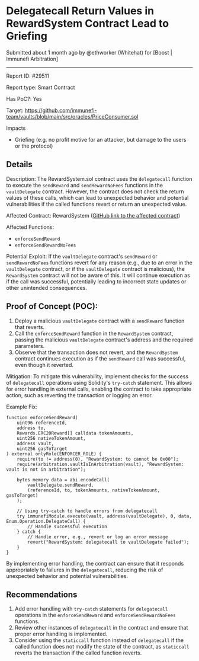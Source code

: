 
# Delegatecall Return Values in RewardSystem Contract Lead to Griefing

Submitted  about 1 month  ago by @ethworker (Whitehat)  for  [Boost | Immunefi Arbitration]

----------

Report ID: #29511

Report type: Smart Contract

Has PoC?: Yes

Target: https://github.com/immunefi-team/vaults/blob/main/src/oracles/PriceConsumer.sol

Impacts

-   Griefing (e.g. no profit motive for an attacker, but damage to the users or the protocol)

## Details

Description: The RewardSystem.sol contract uses the  `delegatecall`  function to execute the  `sendReward`  and  `sendRewardNoFees`  functions in the  `vaultDelegate`  contract. However, the contract does not check the return values of these calls, which can lead to unexpected behavior and potential vulnerabilities if the called functions revert or return an unexpected value.

Affected Contract: RewardSystem ([GitHub link to the affected contract]([https://github.com/immunefi-team/vaults/blob/main/contracts/RewardSystem.sol](https://github.com/immunefi-team/vaults/blob/main/contracts/RewardSystem.sol)))

Affected Functions:

-   `enforceSendReward`
-   `enforceSendRewardNoFees`

Potential Exploit: If the  `vaultDelegate`  contract's  `sendReward`  or  `sendRewardNoFees`  functions revert for any reason (e.g., due to an error in the  `vaultDelegate`  contract, or if the  `vaultDelegate`  contract is malicious), the  `RewardSystem`  contract will not be aware of this. It will continue execution as if the call was successful, potentially leading to incorrect state updates or other unintended consequences.


## Proof of Concept (POC):

1.  Deploy a malicious  `vaultDelegate`  contract with a  `sendReward`  function that reverts.
2.  Call the  `enforceSendReward`  function in the  `RewardSystem`  contract, passing the malicious  `vaultDelegate`  contract's address and the required parameters.
3.  Observe that the transaction does not revert, and the  `RewardSystem`  contract continues execution as if the  `sendReward`  call was successful, even though it reverted.

Mitigation: To mitigate this vulnerability, implement checks for the success of  `delegatecall`  operations using Solidity's  `try-catch`  statement. This allows for error handling in external calls, enabling the contract to take appropriate action, such as reverting the transaction or logging an error.

Example Fix:

```solidity
function enforceSendReward(
    uint96 referenceId,
    address to,
    Rewards.ERC20Reward[] calldata tokenAmounts,
    uint256 nativeTokenAmount,
    address vault,
    uint256 gasToTarget
) external onlyRole(ENFORCER_ROLE) {
    require(to != address(0), "RewardSystem: to cannot be 0x00");
    require(arbitration.vaultIsInArbitration(vault), "RewardSystem: vault is not in arbitration");

    bytes memory data = abi.encodeCall(
        vaultDelegate.sendReward,
        (referenceId, to, tokenAmounts, nativeTokenAmount, gasToTarget)
    );

    // Using try-catch to handle errors from delegatecall
    try immunefiModule.execute(vault, address(vaultDelegate), 0, data, Enum.Operation.DelegateCall) {
        // Handle successful execution
    } catch {
        // Handle error, e.g., revert or log an error message
        revert("RewardSystem: delegatecall to vaultDelegate failed");
    }
}

```

By implementing error handling, the contract can ensure that it responds appropriately to failures in the  `delegatecall`, reducing the risk of unexpected behavior and potential vulnerabilities.

## Recommendations

1.  Add error handling with  `try-catch`  statements for  `delegatecall`  operations in the  `enforceSendReward`  and  `enforceSendRewardNoFees`  functions.
2.  Review other instances of  `delegatecall`  in the contract and ensure that proper error handling is implemented.
3.  Consider using the  `staticcall`  function instead of  `delegatecall`  if the called function does not modify the state of the contract, as  `staticcall`  reverts the transaction if the called function reverts.
